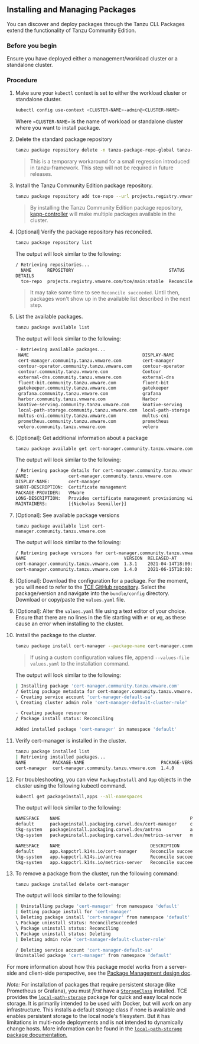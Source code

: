 ## Installing and Managing Packages
You can discover and deploy packages through the Tanzu CLI. Packages extend the functionality of Tanzu Community Edition.

### Before you begin
Ensure you have deployed either a management/workload cluster or a standalone cluster.

### Procedure

1. Make sure your `kubectl` context is set to either the workload cluster or standalone cluster.

    ```sh
    kubectl config use-context <CLUSTER-NAME>-admin@<CLUSTER-NAME>
    ```
    Where ``<CLUSTER-NAME>`` is the name of workload or standalone cluster where you want to install package.
1. Delete the standard package repository


    ```sh
    tanzu package repository delete -n tanzu-package-repo-global tanzu-standard
    ```

    > This is a temporary workaround for a small regression introduced in
    > tanzu-framework. This step will not be required in future releases.


1. Install the Tanzu Community Edition package repository.

    ```sh
    tanzu package repository add tce-repo --url projects.registry.vmware.com/tce/main:stable
    ```

   > By installing the Tanzu Community Edition package repository, [kapp-controller](https://carvel.dev/kapp-controller/) will make multiple packages available in the cluster.

1. [Optional] Verify the package repository has reconciled.

    ```sh
    tanzu package repository list
    ```

    The output will look similar to the following:

    ```sh
    / Retrieving repositories...
      NAME      REPOSITORY                                    STATUS
    DETAILS
      tce-repo  projects.registry.vmware.com/tce/main:stable  Reconcile succeeded
    ```

    > It may take some time to see `Reconcile succeeded`. Until then, packages
    > won't show up in the available list described in the next step.

1. List the available packages.

    ```sh
    tanzu package available list
    ```
    The output will look similar to the following:
    ```sh
    - Retrieving available packages...
     NAME                                           DISPLAY-NAME        SHORT-DESCRIPTION
     cert-manager.community.tanzu.vmware.com        cert-manager        Certificate management
     contour-operator.community.tanzu.vmware.com    contour-operator    Layer 7 Ingress
     contour.community.tanzu.vmware.com             Contour             An ingress controller
     external-dns.community.tanzu.vmware.com        external-dns        This package provides DNS...
     fluent-bit.community.tanzu.vmware.com          fluent-bit          Fluent Bit is a fast Log Processor and...
     gatekeeper.community.tanzu.vmware.com          gatekeeper          policy management
     grafana.community.tanzu.vmware.com             grafana             Visualization and analytics software
     harbor.community.tanzu.vmware.com              Harbor              OCI Registry
     knative-serving.community.tanzu.vmware.com     knative-serving     Knative Serving builds on Kubernetes to...
     local-path-storage.community.tanzu.vmware.com  local-path-storage  This package provides local path node...
     multus-cni.community.tanzu.vmware.com          multus-cni          This package provides the ability for...
     prometheus.community.tanzu.vmware.com          prometheus          A time series database for your metrics
     velero.community.tanzu.vmware.com              velero              Disaster recovery capabilities
   ```

1. [Optional]: Get additional information about a package

    ```shell
    tanzu package available get cert-manager.community.tanzu.vmware.com
    ```
    The output will look similar to the following:
    ```sh
    / Retrieving package details for cert-manager.community.tanzu.vmware.com...
    NAME:               cert-manager.community.tanzu.vmware.com
    DISPLAY-NAME:       cert-manager
    SHORT-DESCRIPTION:  Certificate management
    PACKAGE-PROVIDER:   VMware
    LONG-DESCRIPTION:   Provides certificate management provisioning within the cluster
    MAINTAINERS:        [{Nicholas Seemiller}]
    ```

1. [Optional]: See available package versions

    ```shell
    tanzu package available list cert-manager.community.tanzu.vmware.com
    ```
    The output will look similar to the following:
    ```sh
    / Retrieving package versions for cert-manager.community.tanzu.vmware.com...
    NAME                                     VERSION  RELEASED-AT
    cert-manager.community.tanzu.vmware.com  1.3.1    2021-04-14T18:00:00Z
    cert-manager.community.tanzu.vmware.com  1.4.0    2021-06-15T18:00:00Z
    ```

1. [Optional]: Download the configuration for a package. For the moment, you will need to refer to the
   [TCE GitHub repository](https://github.com/vmware-tanzu/community-edition/tree/main/addons/packages). Select the package/version
   and navigate into the `bundle/config` directory. Download or copy/paste the `values.yaml` file.

1. [Optional]: Alter the ``values.yaml`` file using a text editor of your choice. Ensure that there are no lines in the file starting with `#!` or `#@`, as these cause an error when installing to the cluster.

1. Install the package to the cluster.

    ```sh
    tanzu package install cert-manager --package-name cert-manager.community.tanzu.vmware.com --version 1.4.0
    ```
    > If using a custom configuration values file, append `--values-file values.yaml` to the installation command. <br>

    The output will look similar to the following:

    ```sh
    | Installing package 'cert-manager.community.tanzu.vmware.com'
    / Getting package metadata for cert-manager.community.tanzu.vmware.com
    - Creating service account 'cert-manager-default-sa'
    \ Creating cluster admin role 'cert-manager-default-cluster-role'

    - Creating package resource
    / Package install status: Reconciling

    Added installed package 'cert-manager' in namespace 'default'
    ```



1. Verify cert-manager is installed in the cluster.

     ```sh
     tanzu package installed list
     | Retrieving installed packages...
     NAME          PACKAGE-NAME                             PACKAGE-VERSION  STATUS
     cert-manager  cert-manager.community.tanzu.vmware.com  1.4.0            Reconcile succeeded
     ```

1. For troubleshooting, you can view `PackageInstall` and `App` objects in the cluster using the following kubectl command.

     ```sh
     kubectl get packageInstall,apps --all-namespaces
     ```
     The output will look similar to the following:
     ```sh
     NAMESPACE    NAME                                                 PACKAGE NAME                              PACKAGE VERSION                    DESCRIPTION           AGE
     default      packageinstall.packaging.carvel.dev/cert-manager     cert-manager.community.tanzu.vmware.com   1.4.0                              Reconcile succeeded   18m
     tkg-system   packageinstall.packaging.carvel.dev/antrea           antrea.tanzu.vmware.com                   0.13.3+vmware.1-tkg.1-zshippable   Reconcile succeeded   17d
     tkg-system   packageinstall.packaging.carvel.dev/metrics-server   metrics-server.tanzu.vmware.com           0.4.0+vmware.1-tkg.1-zshippable    Reconcile succeeded   17d

     NAMESPACE    NAME                                  DESCRIPTION           SINCE-DEPLOY   AGE
     default      app.kappctrl.k14s.io/cert-manager     Reconcile succeeded   12s            18m
     tkg-system   app.kappctrl.k14s.io/antrea           Reconcile succeeded   24s            17d
     tkg-system   app.kappctrl.k14s.io/metrics-server   Reconcile succeeded   28s            17d
     ```

1. To remove a package from the cluster, run the following command:

     ```shell
     tanzu package installed delete cert-manager
     ```
     The output will look similar to the following:
     ```sh
     | Uninstalling package 'cert-manager' from namespace 'default'
     | Getting package install for 'cert-manager'
     \ Deleting package install 'cert-manager' from namespace 'default'
     \ Package uninstall status: ReconcileSucceeded
     \ Package uninstall status: Reconciling
     \ Package uninstall status: Deleting
     | Deleting admin role 'cert-manager-default-cluster-role'

     / Deleting service account 'cert-manager-default-sa'
     Uninstalled package 'cert-manager' from namespace 'default'
     ```

For more information about how this package model works from a server-side and client-side perspective, see the
[Package Management design doc](./designs/package-management.md).

_Note:_ For installation of packages that require persistent storage
(like Prometheus or Grafana), you must _first_ have a [`StorageClass`](https://kubernetes.io/docs/concepts/storage/storage-classes/) installed.
TCE provides the [`local-path-storage`](../package-readme-local-path-storage-0.0.19) package for quick and easy local node storage.
It is primarily intended to be used with Docker, but will work on any infrastructure.
This installs a default storage class if none is available
and enables persistent storage to the local node's filesystem.
But it has limitations in multi-node deployments and is not intended to dynamically change hosts.
More information can be found in the [`local-path-storage` package documentation.](../package-readme-local-path-storage-0.0.19)

